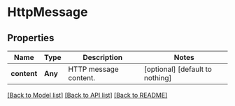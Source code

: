 # HttpMessage


## Properties
Name | Type | Description | Notes
------------ | ------------- | ------------- | -------------
**content** | **Any** | HTTP message content. | [optional] [default to nothing]


[[Back to Model list]](../README.md#models) [[Back to API list]](../README.md#api-endpoints) [[Back to README]](../README.md)


